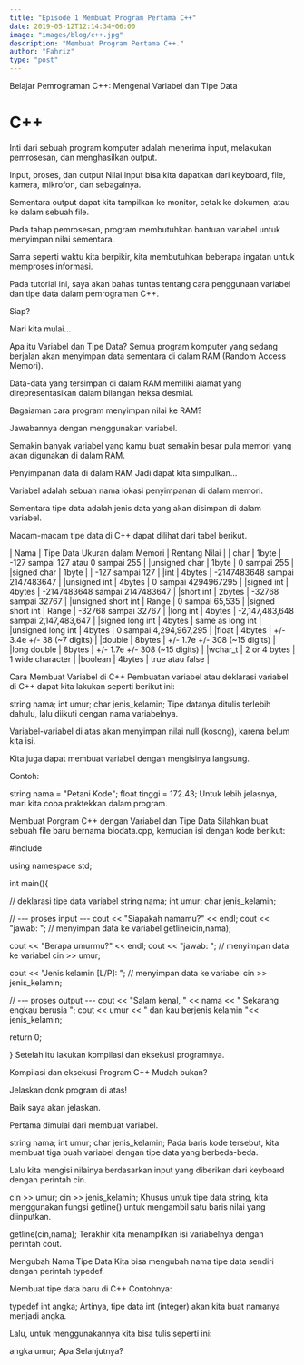 ```yaml
---
title: "Episode 1 Membuat Program Pertama C++"
date: 2019-05-12T12:14:34+06:00
image: "images/blog/c++.jpg"
description: "Membuat Program Pertama C++."
author: "Fahriz"
type: "post"
---
```


Belajar Pemrograman C++: Mengenal Variabel dan Tipe Data
# C++

 
Inti dari sebuah program komputer adalah menerima input, melakukan pemrosesan, dan menghasilkan output.

Input, proses, dan output
Nilai input bisa kita dapatkan dari keyboard, file, kamera, mikrofon, dan sebagainya.

Sementara output dapat kita tampilkan ke monitor, cetak ke dokumen, atau ke dalam sebuah file.

Pada tahap pemrosesan, program membutuhkan bantuan variabel untuk menyimpan nilai sementara.

Sama seperti waktu kita berpikir, kita membutuhkan beberapa ingatan untuk memproses informasi.

Pada tutorial ini, saya akan bahas tuntas tentang cara penggunaan variabel dan tipe data dalam pemrograman C++.

Siap?

Mari kita mulai…

Apa itu Variabel dan Tipe Data?
Semua program komputer yang sedang berjalan akan menyimpan data sementara di dalam RAM (Random Access Memori).

Data-data yang tersimpan di dalam RAM memiliki alamat yang direpresentasikan dalam bilangan heksa desmial.

Bagaiaman cara program menyimpan nilai ke RAM?

Jawabannya dengan menggunakan variabel.

Semakin banyak variabel yang kamu buat semakin besar pula memori yang akan digunakan di dalam RAM.

Penyimpanan data di dalam RAM
Jadi dapat kita simpulkan…

Variabel adalah sebuah nama lokasi penyimpanan di dalam memori.

Sementara tipe data adalah jenis data yang akan disimpan di dalam variabel.

Macam-macam tipe data di C++ dapat dilihat dari tabel berikut.

| Nama              | Tipe Data	Ukuran dalam Memori	 |          Rentang Nilai                |
|  char	            | 1byte	                         | -127 sampai 127 atau 0 sampai 255    |
|unsigned char	     | 1byte	                         |            0 sampai 255              |
|signed char	       | 1byte                          | |        	-127 sampai 127            |
|int	               | 4bytes	                        |  -2147483648 sampai 2147483647       |
|unsigned int	      | 4bytes	                        |       0 sampai 4294967295            |
|signed int	        | 4bytes                         |   	-2147483648 sampai 2147483647     |
|short int	         | 2bytes	                        |        -32768 sampai 32767           |
|unsigned short int	| Range                          |         	0 sampai 65,535             |
|signed short int	  | Range	                         |        -32768 sampai 32767           |
|long int	          | 4bytes                         | 	-2,147,483,648 sampai 2,147,483,647 |
|signed long int    |	4bytes                         |         	same as long int            |
|unsigned long int  |	4bytes                         |    	0 sampai 4,294,967,295           |
|float	             | 4bytes	                        |    +/- 3.4e +/- 38 (~7 digits)       |
|double	            | 8bytes                         |   	+/- 1.7e +/- 308 (~15 digits)     |
|long double	       | 8bytes	                        |   +/- 1.7e +/- 308 (~15 digits)      |
|wchar_t            |	2 or 4 bytes	                  |         1 wide character             |
|boolean	           | 4bytes	                        |           true atau false            |

Cara Membuat Variabel di C++
Pembuatan variabel atau deklarasi variabel di C++ dapat kita lakukan seperti berikut ini:

string nama;
int umur;
char jenis_kelamin;
Tipe datanya ditulis terlebih dahulu, lalu diikuti dengan nama variabelnya.

Variabel-variabel di atas akan menyimpan nilai null (kosong), karena belum kita isi.

Kita juga dapat membuat variabel dengan mengisinya langsung.

Contoh:

string nama = "Petani Kode";
float tinggi = 172.43;
Untuk lebih jelasnya, mari kita coba praktekkan dalam program.

Membuat Porgram C++ dengan Variabel dan Tipe Data
Silahkan buat sebuah file baru bernama biodata.cpp, kemudian isi dengan kode berikut:

#include <iostream>

using namespace std;

int main(){
 
  // deklarasi tipe data variabel
  string nama;
  int umur;
  char jenis_kelamin;
 
  // --- proses input ---
  cout << "Siapakah namamu?" << endl;
  cout << "jawab: ";
  // menyimpan data ke variabel
  getline(cin,nama);
 
  cout << "Berapa umurmu?" << endl;
  cout << "jawab: ";
  // menyimpan data ke variabel
  cin >> umur;
 
  cout << "Jenis kelamin [L/P]: ";
  // menyimpan data ke variabel
  cin >> jenis_kelamin;
 
  // --- proses output ---
  cout << "Salam kenal, " << nama << " Sekarang engkau berusia ";
  cout << umur << " dan kau berjenis kelamin "<< jenis_kelamin;
 
  return 0;

}
Setelah itu lakukan kompilasi dan eksekusi programnya.

Kompilasi dan eksekusi Program C++
Mudah bukan?

Jelaskan donk program di atas!

Baik saya akan jelaskan.

Pertama dimulai dari membuat variabel.

string nama;
int umur;
char jenis_kelamin;
Pada baris kode tersebut, kita membuat tiga buah variabel dengan tipe data yang berbeda-beda.

Lalu kita mengisi nilainya berdasarkan input yang diberikan dari keyboard dengan perintah cin.

cin >> umur;
cin >> jenis_kelamin;
Khusus untuk tipe data string, kita menggunakan fungsi getline() untuk mengambil satu baris nilai yang diinputkan.

getline(cin,nama);
Terakhir kita menampilkan isi variabelnya dengan perintah cout.

Mengubah Nama Tipe Data
Kita bisa mengubah nama tipe data sendiri dengan perintah typedef.

Membuat tipe data baru di C++
Contohnya:

typedef int angka; 
Artinya, tipe data int (integer) akan kita buat namanya menjadi angka.

Lalu, untuk menggunakannya kita bisa tulis seperti ini:

angka umur;
Apa Selanjutnya?
